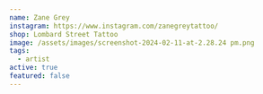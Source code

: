 ```yaml
---
name: Zane Grey
instagram: https://www.instagram.com/zanegreytattoo/
shop: Lombard Street Tattoo
image: /assets/images/screenshot-2024-02-11-at-2.28.24 pm.png
tags:
  - artist
active: true
featured: false
---
```

